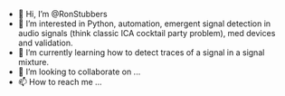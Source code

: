 - 👋 Hi, I’m @RonStubbers
- 👀 I’m interested in Python, automation, emergent signal detection in audio signals (think classic ICA cocktail party problem), med devices and validation.
- 🌱 I’m currently learning how to detect traces of a signal in a signal mixture.
- 💞️ I’m looking to collaborate on ...
- 📫 How to reach me ...

<!---
RonStubbers/RonStubbers is a ✨ special ✨ repository because its `README.md` (this file) appears on your GitHub profile.
You can click the Preview link to take a look at your changes.
--->

